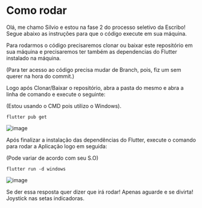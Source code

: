 # Como rodar

Olá, me chamo Silvio e estou na fase 2 do processo seletivo da Escribo! 
Segue abaixo as instruções para que o código execute em sua máquina.

Para rodarmos o código precisaremos clonar ou baixar este repositório em sua máquina e precisaremos ter também as dependencias do Flutter instalado na máquina.

(Para ter acesso ao código precisa mudar de Branch, pois, fiz um sem querer na hora do commit.)

Logo após Clonar/Baixar o repositório, abra a pasta do mesmo e abra a linha de comando e execute o seguinte:

(Estou usando o CMD pois utilizo o Windows).

```
flutter pub get
```

![image](https://user-images.githubusercontent.com/111612218/186298094-22cab9a3-fa62-4152-aee5-5d0cb5c00159.png)


Após finalizar a instalação das dependências do Flutter, execute o comando para rodar a Aplicação logo em seguida:

(Pode variar de acordo com seu S.O)

```
flutter run -d windows
```

![image](https://user-images.githubusercontent.com/111612218/186299953-336afc24-aecd-4c47-a027-f9d85e61710c.png)

Se der essa resposta quer dizer que irá rodar! Apenas aguarde e se divirta! Joystick nas setas indicadoras.



